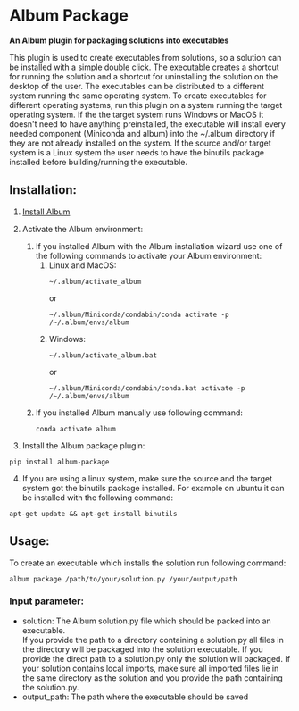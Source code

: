 # Album Package
**An Album plugin for packaging solutions into executables**

This plugin is used to create executables from solutions, so a solution can be installed with a simple
double click. The executable creates a shortcut for running the solution and a shortcut for uninstalling the solution on the desktop of the user.
The executables can be distributed to a different system running the same operating system.
To create executables for different operating systems, run this plugin on a system running the target operating system.
If the the target system runs Windows or MacOS it doesn't need to have anything preinstalled, the executable will install every 
needed component (Miniconda and album) into the ~/.album directory if they are not already
installed on the system. If the source and/or target system is a Linux system the user needs to have the binutils package installed 
before building/running the executable.


## Installation:
1. [Install Album](https://docs.album.solutions/en/latest/installation-instructions.html#)
2. Activate the Album environment:

   1. If you installed Album with the Album installation wizard use one of the following commands to activate your 
   Album environment:
      1. Linux and MacOS:
         ```
         ~/.album/activate_album
         ```
         or
         ```
         ~/.album/Miniconda/condabin/conda activate -p /~/.album/envs/album
         ```
      2. Windows:
         ```
         ~/.album/activate_album.bat
         ```
         or
         ```
         ~/.album/Miniconda/condabin/conda.bat activate -p /~/.album/envs/album
         ```
   2. If you installed Album manually use following command:
      ```
      conda activate album
      ```
    

3. Install the Album package plugin:
```
pip install album-package
```
4. If you are using a linux system, make sure the source and the target system got the binutils package installed.
For example on ubuntu it can be installed with the following command:
```
apt-get update && apt-get install binutils
```

## Usage:
To create an executable which installs the solution run following command:
```
album package /path/to/your/solution.py /your/output/path
```

### Input parameter:
- solution: The Album solution.py file which should be packed into an executable. <br>
  If you provide the path to a directory containing a solution.py all files in the directory will be
  packaged into the solution executable. If you provide the direct path to a solution.py only the solution will
  packaged. If your solution contains local imports, make sure all imported files lie in the same directory as the solution
  and you provide the path containing the solution.py.
- output_path: The path where the executable should be saved
